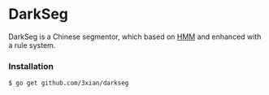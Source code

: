DarkSeg
=======

DarkSeg is a Chinese segmentor, which based on [HMM](http://en.wikipedia.org/wiki/Hidden_Markov_model) and enhanced with a rule system.

### Installation

    $ go get github.com/3xian/darkseg

